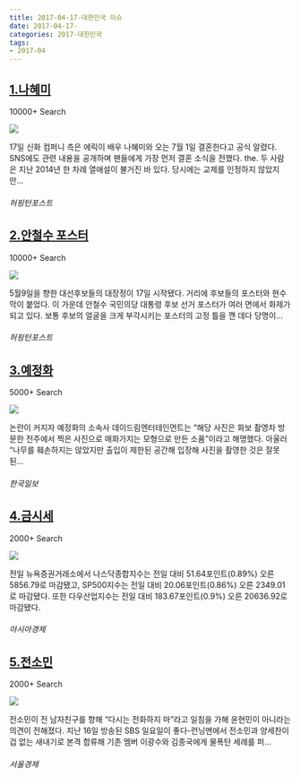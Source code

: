 ```yaml
---
title: 2017-04-17-대한민국 이슈
date: 2017-04-17-
categories: 2017-대한민국
tags: 
- 2017-04
---
```


[1.나혜미](http://www.huffingtonpost.kr/2017/04/16/story_n_16053894.html)
--

10000+ Search

![](http:)

17일 신화 컴퍼니 측은 에릭이 배우 나혜미와 오는 7월 1일 결혼한다고 공식 알렸다. SNS에도 관련 내용을 공개하며 팬들에게 가장 먼저 결혼 소식을 전했다. the. 두 사람은 지난 2014년 한 차례 열애설이 불거진 바 있다. 당시에는 교제를 인정하지 않았지만...
###### 허핑턴포스트

[2.안철수 포스터](http://www.huffingtonpost.kr/2017/04/17/story_n_16054926.html)
--

10000+ Search

![](http:)

5월9일을 향한 대선후보들의 대장정이 17일 시작됐다. 거리에 후보들의 포스터와 현수막이 붙었다. 이 가운데 안철수 국민의당 대통령 후보 선거 포스터가 여러 면에서 화제가 되고 있다. 보통 후보의 얼굴을 크게 부각시키는 포스터의 고정 틀을 깬 데다 당명이...
###### 허핑턴포스트

[3.예정화](http://www.hankookilbo.com/v/eb071390a8c74d8c96f615ef60ee2465)
--

5000+ Search

![](http:)

논란이 커지자 예정화의 소속사 데이드림엔터테인먼트는 “해당 사진은 화보 촬영차 방문한 전주에서 찍은 사진으로 매화가지는 모형으로 만든 소품”이라고 해명했다. 아울러 “나무를 훼손하지는 않았지만 출입이 제한된 공간해 입장해 사진을 촬영한 것은 잘못된...
###### 한국일보

[4.금시세](http://www.asiae.co.kr/news/view.htm?idxno=2017041811053410694)
--

2000+ Search

![](http:)

전일 뉴욕증권거래소에서 나스닥종합지수는 전일 대비 51.64포인트(0.89%) 오른 5856.79로 마감됐고, SP500지수는 전일 대비 20.06포인트(0.86%) 오른 2349.01로 마감됐다. 또한 다우산업지수는 전일 대비 183.67포인트(0.9%) 오른 20636.92로 마감됐다.
###### 아시아경제

[5.전소민](http://www.sedaily.com/NewsView/1OEP1FUVSA)
--

2000+ Search

![](http:)

전소민이 전 남자친구를 향해 “다시는 전화하지 마”라고 일침을 가해 윤현민이 아니라는 의견이 전해졌다. 지난 16일 방송된 SBS 일요일이 좋다-런닝맨에서 전소민과 양세찬이 겁 없는 새내기로 본격 합류해 기존 멤버 이광수와 김종국에게 물폭탄 세례를 퍼...
###### 서울경제

